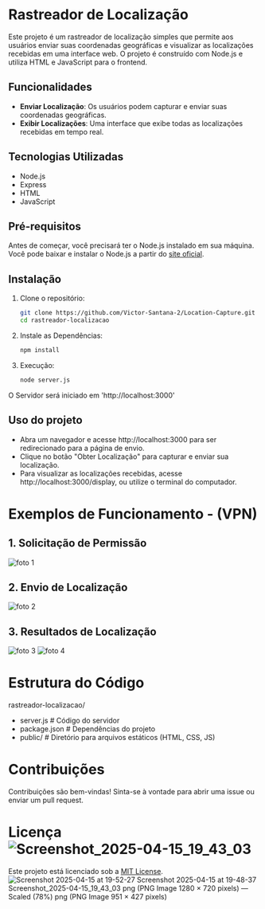 # Rastreador de Localização

Este projeto é um rastreador de localização simples que permite aos usuários enviar suas coordenadas geográficas e visualizar as localizações recebidas em uma interface web. O projeto é construído com Node.js e utiliza HTML e JavaScript para o frontend.

## Funcionalidades

- **Enviar Localização**: Os usuários podem capturar e enviar suas coordenadas geográficas.
- **Exibir Localizações**: Uma interface que exibe todas as localizações recebidas em tempo real.

## Tecnologias Utilizadas

- Node.js
- Express
- HTML
- JavaScript

## Pré-requisitos

Antes de começar, você precisará ter o Node.js instalado em sua máquina. Você pode baixar e instalar o Node.js a partir do [site oficial](https://nodejs.org/).

## Instalação

1. Clone o repositório:

   ```bash
   git clone https://github.com/Victor-Santana-2/Location-Capture.git
   cd rastreador-localizacao

2. Instale as Dependências:

   ```bash
   npm install

3. Execução:

   ```bash
   node server.js

O Servidor será iniciado em 'http://localhost:3000'

## Uso do projeto 

- Abra um navegador e acesse http://localhost:3000 para ser redirecionado para a página de envio.
- Clique no botão "Obter Localização" para capturar e enviar sua localização.
- Para visualizar as localizações recebidas, acesse http://localhost:3000/display, ou utilize o terminal do computador.

# Exemplos de Funcionamento - (VPN)
## 1. Solicitação de Permissão
![foto 1](https://github.com/user-attachments/assets/b1687dcb-47cf-45a4-95e9-a315d5a5c0fa)
## 2. Envio de Localização
![foto 2](https://github.com/user-attachments/assets/74d16d33-c254-4236-bb52-ed120315cf35)
## 3. Resultados de Localização
![foto 3](https://github.com/user-attachments/assets/34bcd0d9-1431-4b5c-ba9b-7303a66395e4)
![foto 4](https://github.com/user-attachments/assets/eb482bc0-b6be-4ea2-8365-16989480738e)


# Estrutura do Código

 rastreador-localizacao/
- server.js          # Código do servidor
- package.json       # Dependências do projeto
- public/            # Diretório para arquivos estáticos (HTML, CSS, JS)

# Contribuições
Contribuições são bem-vindas! Sinta-se à vontade para abrir uma issue ou enviar um pull request.

# Licença![Screenshot_2025-04-15_19_43_03](https://github.com/user-attachments/assets/a31d634d-ea17-4702-9cdd-e9c1eb5c639b)

Este projeto está licenciado sob a [MIT License](https://github.com/Victor-Santana-2/Location-Capture/blob/main/LICENSE).
![Screenshot 2025-04-15 at 19-52-27 Screenshot 2025-04-15 at 19-48-37 Screenshot_2025-04-15_19_43_03 png (PNG Image 1280 × 720 pixels) — Scaled (78%) png (PNG Image 951 × 427 pixels)](https://github.com/user-attachments/assets/88e8e529-9c89-4b27-9d20-d3e42c10917b)
